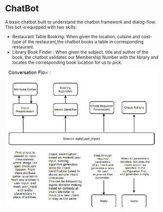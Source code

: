 ChatBot
===
A basic chatbot built to understand the chatbot framework and dialog-flow.
This bot is equipped with two skills:
* Restaurant Table Booking: When given the location, cuisine and cost-type of the restaurant,the chatbot books a table in corresponding restaurant.
* Library Book Finder : When given the subject, title and author of the book, the chatbot validates our Membership Number with the library and locates the corresponding book location for us to pick.

![](chatbot/Chatbot.PNG)
